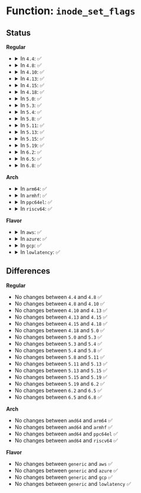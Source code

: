 # Function: <code>inode_set_flags</code>

## Status
<b>Regular</b>
<ul>
<li>
<details>
<summary>In <code>4.4</code>: ✅</summary>

```c
void inode_set_flags(struct inode *inode, unsigned int flags, unsigned int mask);
```

**Collision:** Unique Global

**Inline:** No

**Transformation:** False

**Instances:**

```
In fs/inode.c (ffffffff81226d20)
Location: fs/inode.c:2019
Inline: False
Direct callers:
  - fs/ext4/inode.c:ext4_set_inode_flags
  - fs/efivarfs/file.c:efivarfs_file_ioctl
```
**Symbols:**

```
ffffffff81226d20-ffffffff81226d80: inode_set_flags (STB_GLOBAL)
```
</details>
</li>
<li>
<details>
<summary>In <code>4.8</code>: ✅</summary>

```c
void inode_set_flags(struct inode *inode, unsigned int flags, unsigned int mask);
```

**Collision:** Unique Global

**Inline:** No

**Transformation:** False

**Instances:**

```
In fs/inode.c (ffffffff8124f440)
Location: fs/inode.c:2036
Inline: False
Direct callers:
  - fs/ext4/inode.c:ext4_set_inode_flags
  - fs/efivarfs/file.c:efivarfs_file_ioctl
```
**Symbols:**

```
ffffffff8124f440-ffffffff8124f4a6: inode_set_flags (STB_GLOBAL)
```
</details>
</li>
<li>
<details>
<summary>In <code>4.10</code>: ✅</summary>

```c
void inode_set_flags(struct inode *inode, unsigned int flags, unsigned int mask);
```

**Collision:** Unique Global

**Inline:** No

**Transformation:** False

**Instances:**

```
In fs/inode.c (ffffffff81262470)
Location: fs/inode.c:2086
Inline: False
Direct callers:
  - fs/ext4/inode.c:ext4_set_inode_flags
  - fs/efivarfs/file.c:efivarfs_file_ioctl
```
**Symbols:**

```
ffffffff81262470-ffffffff812624d6: inode_set_flags (STB_GLOBAL)
```
</details>
</li>
<li>
<details>
<summary>In <code>4.13</code>: ✅</summary>

```c
void inode_set_flags(struct inode *inode, unsigned int flags, unsigned int mask);
```

**Collision:** Unique Global

**Inline:** No

**Transformation:** False

**Instances:**

```
In fs/inode.c (ffffffff8126fcf0)
Location: fs/inode.c:2076
Inline: False
Direct callers:
  - fs/ext4/inode.c:ext4_set_inode_flags
  - fs/ext4/super.c:ext4_quota_off
  - fs/ext4/super.c:ext4_quota_on
  - fs/efivarfs/file.c:efivarfs_file_ioctl
```
**Symbols:**

```
ffffffff8126fcf0-ffffffff8126fd21: inode_set_flags (STB_GLOBAL)
```
</details>
</li>
<li>
<details>
<summary>In <code>4.15</code>: ✅</summary>

```c
void inode_set_flags(struct inode *inode, unsigned int flags, unsigned int mask);
```

**Collision:** Unique Global

**Inline:** No

**Transformation:** False

**Instances:**

```
In fs/inode.c (ffffffff81292610)
Location: fs/inode.c:2089
Inline: False
Direct callers:
  - fs/ext4/inode.c:ext4_set_inode_flags
  - fs/ext4/super.c:ext4_quota_off
  - fs/ext4/super.c:ext4_quota_on
  - fs/efivarfs/file.c:efivarfs_file_ioctl
```
**Symbols:**

```
ffffffff81292610-ffffffff81292641: inode_set_flags (STB_GLOBAL)
```
</details>
</li>
<li>
<details>
<summary>In <code>4.18</code>: ✅</summary>

```c
void inode_set_flags(struct inode *inode, unsigned int flags, unsigned int mask);
```

**Collision:** Unique Global

**Inline:** No

**Transformation:** False

**Instances:**

```
In fs/inode.c (ffffffff812b8170)
Location: fs/inode.c:2087
Inline: False
Direct callers:
  - fs/ext4/inode.c:ext4_set_inode_flags
  - fs/ext4/super.c:ext4_quota_off
  - fs/ext4/super.c:ext4_quota_on
  - fs/efivarfs/file.c:efivarfs_file_ioctl
```
**Symbols:**

```
ffffffff812b8170-ffffffff812b81a1: inode_set_flags (STB_GLOBAL)
```
</details>
</li>
<li>
<details>
<summary>In <code>5.0</code>: ✅</summary>

```c
void inode_set_flags(struct inode *inode, unsigned int flags, unsigned int mask);
```

**Collision:** Unique Global

**Inline:** No

**Transformation:** False

**Instances:**

```
In fs/inode.c (ffffffff812cd2c0)
Location: fs/inode.c:2094
Inline: False
Direct callers:
  - fs/ext4/inode.c:ext4_set_inode_flags
  - fs/ext4/super.c:ext4_quota_off
  - fs/ext4/super.c:ext4_quota_on
  - fs/efivarfs/file.c:efivarfs_file_ioctl
```
**Symbols:**

```
ffffffff812cd2c0-ffffffff812cd2f1: inode_set_flags (STB_GLOBAL)
```
</details>
</li>
<li>
<details>
<summary>In <code>5.3</code>: ✅</summary>

```c
void inode_set_flags(struct inode *inode, unsigned int flags, unsigned int mask);
```

**Collision:** Unique Global

**Inline:** No

**Transformation:** False

**Instances:**

```
In fs/inode.c (ffffffff812ea250)
Location: fs/inode.c:2132
Inline: False
Direct callers:
  - fs/ext4/inode.c:ext4_set_inode_flags
  - fs/ext4/super.c:ext4_quota_off
  - fs/ext4/super.c:ext4_quota_on
  - fs/efivarfs/file.c:efivarfs_file_ioctl
```
**Symbols:**

```
ffffffff812ea250-ffffffff812ea281: inode_set_flags (STB_GLOBAL)
```
</details>
</li>
<li>
<details>
<summary>In <code>5.4</code>: ✅</summary>

```c
void inode_set_flags(struct inode *inode, unsigned int flags, unsigned int mask);
```

**Collision:** Unique Global

**Inline:** No

**Transformation:** False

**Instances:**

```
In fs/inode.c (ffffffff812fbd30)
Location: fs/inode.c:2143
Inline: False
Direct callers:
  - fs/ext4/inode.c:ext4_set_inode_flags
  - fs/ext4/super.c:ext4_quota_off
  - fs/ext4/super.c:ext4_quota_on
  - fs/efivarfs/file.c:efivarfs_file_ioctl
```
**Symbols:**

```
ffffffff812fbd30-ffffffff812fbd61: inode_set_flags (STB_GLOBAL)
```
</details>
</li>
<li>
<details>
<summary>In <code>5.8</code>: ✅</summary>

```c
void inode_set_flags(struct inode *inode, unsigned int flags, unsigned int mask);
```

**Collision:** Unique Global

**Inline:** No

**Transformation:** False

**Instances:**

```
In fs/inode.c (ffffffff81334ad0)
Location: fs/inode.c:2227
Inline: False
Direct callers:
  - fs/ext4/inode.c:ext4_set_inode_flags
  - fs/ext4/super.c:ext4_quota_off
  - fs/ext4/super.c:ext4_quota_on
  - fs/efivarfs/file.c:efivarfs_ioc_setxflags
```
**Symbols:**

```
ffffffff81334ad0-ffffffff81334b04: inode_set_flags (STB_GLOBAL)
```
</details>
</li>
<li>
<details>
<summary>In <code>5.11</code>: ✅</summary>

```c
void inode_set_flags(struct inode *inode, unsigned int flags, unsigned int mask);
```

**Collision:** Unique Global

**Inline:** No

**Transformation:** False

**Instances:**

```
In fs/inode.c (ffffffff81340440)
Location: fs/inode.c:2228
Inline: False
Direct callers:
  - fs/ext4/inode.c:ext4_set_inode_flags
  - fs/ext4/super.c:ext4_quota_off
  - fs/ext4/super.c:ext4_quota_on
  - fs/efivarfs/file.c:efivarfs_ioc_setxflags
```
**Symbols:**

```
ffffffff81340440-ffffffff81340474: inode_set_flags (STB_GLOBAL)
```
</details>
</li>
<li>
<details>
<summary>In <code>5.13</code>: ✅</summary>

```c
void inode_set_flags(struct inode *inode, unsigned int flags, unsigned int mask);
```

**Collision:** Unique Global

**Inline:** No

**Transformation:** False

**Instances:**

```
In fs/inode.c (ffffffff81346970)
Location: fs/inode.c:2254
Inline: False
Direct callers:
  - fs/ext4/inode.c:ext4_set_inode_flags
  - fs/ext4/super.c:ext4_quota_off
  - fs/ext4/super.c:ext4_quota_on
  - fs/efivarfs/inode.c:efivarfs_fileattr_set
```
**Symbols:**

```
ffffffff81346970-ffffffff813469a1: inode_set_flags (STB_GLOBAL)
```
</details>
</li>
<li>
<details>
<summary>In <code>5.15</code>: ✅</summary>

```c
void inode_set_flags(struct inode *inode, unsigned int flags, unsigned int mask);
```

**Collision:** Unique Global

**Inline:** No

**Transformation:** False

**Instances:**

```
In fs/inode.c (ffffffff813943d0)
Location: fs/inode.c:2259
Inline: False
Direct callers:
  - fs/ext4/inode.c:ext4_set_inode_flags
  - fs/ext4/super.c:ext4_quota_off
  - fs/ext4/super.c:ext4_quota_on
  - fs/efivarfs/inode.c:efivarfs_fileattr_set
```
**Symbols:**

```
ffffffff813943d0-ffffffff81394401: inode_set_flags (STB_GLOBAL)
```
</details>
</li>
<li>
<details>
<summary>In <code>5.19</code>: ✅</summary>

```c
void inode_set_flags(struct inode *inode, unsigned int flags, unsigned int mask);
```

**Collision:** Unique Global

**Inline:** No

**Transformation:** False

**Instances:**

```
In fs/inode.c (ffffffff81416150)
Location: fs/inode.c:2340
Inline: False
Direct callers:
  - fs/ext4/inode.c:ext4_set_inode_flags
  - fs/ext4/super.c:ext4_quota_off
  - fs/ext4/super.c:ext4_quota_on
  - fs/efivarfs/inode.c:efivarfs_fileattr_set
```
**Symbols:**

```
ffffffff81416150-ffffffff81416195: inode_set_flags (STB_GLOBAL)
```
</details>
</li>
<li>
<details>
<summary>In <code>6.2</code>: ✅</summary>

```c
void inode_set_flags(struct inode *inode, unsigned int flags, unsigned int mask);
```

**Collision:** Unique Global

**Inline:** No

**Transformation:** False

**Instances:**

```
In fs/inode.c (ffffffff814a11e0)
Location: fs/inode.c:2389
Inline: False
Direct callers:
  - mm/shmem.c:shmem_fileattr_set
  - mm/shmem.c:shmem_get_inode
  - fs/ext4/inode.c:ext4_set_inode_flags
  - fs/ext4/super.c:ext4_quota_off
  - fs/ext4/super.c:ext4_quota_on
  - fs/efivarfs/inode.c:efivarfs_fileattr_set
```
**Symbols:**

```
ffffffff814a11e0-ffffffff814a1216: inode_set_flags (STB_GLOBAL)
```
</details>
</li>
<li>
<details>
<summary>In <code>6.5</code>: ✅</summary>

```c
void inode_set_flags(struct inode *inode, unsigned int flags, unsigned int mask);
```

**Collision:** Unique Global

**Inline:** No

**Transformation:** False

**Instances:**

```
In fs/inode.c (ffffffff814d64f0)
Location: fs/inode.c:2434
Inline: False
Direct callers:
  - mm/shmem.c:shmem_fileattr_set
  - mm/shmem.c:shmem_get_inode
  - fs/ext4/inode.c:ext4_set_inode_flags
  - fs/ext4/super.c:ext4_quota_off
  - fs/ext4/super.c:ext4_quota_on
  - fs/efivarfs/inode.c:efivarfs_fileattr_set
```
**Symbols:**

```
ffffffff814d64f0-ffffffff814d6526: inode_set_flags (STB_GLOBAL)
```
</details>
</li>
<li>
<details>
<summary>In <code>6.8</code>: ✅</summary>

```c
void inode_set_flags(struct inode *inode, unsigned int flags, unsigned int mask);
```

**Collision:** Unique Global

**Inline:** No

**Transformation:** False

**Instances:**

```
In fs/inode.c (ffffffff815088c0)
Location: fs/inode.c:2437
Inline: False
Direct callers:
  - mm/shmem.c:shmem_fileattr_set
  - mm/shmem.c:__shmem_get_inode
  - fs/ext4/inode.c:ext4_set_inode_flags
  - fs/ext4/super.c:ext4_quota_off
  - fs/ext4/super.c:ext4_quota_on
  - fs/efivarfs/inode.c:efivarfs_fileattr_set
```
**Symbols:**

```
ffffffff815088c0-ffffffff815088f6: inode_set_flags (STB_GLOBAL)
```
</details>
</li>
</ul>
<b>Arch</b>
<ul>
<li>
<details>
<summary>In <code>arm64</code>: ✅</summary>

```c
void inode_set_flags(struct inode *inode, unsigned int flags, unsigned int mask);
```

**Collision:** Unique Global

**Inline:** No

**Transformation:** False

**Instances:**

```
In fs/inode.c (ffff8000103ac5c8)
Location: fs/inode.c:2143
Inline: False
Direct callers:
  - fs/ext4/inode.c:ext4_set_inode_flags
  - fs/ext4/super.c:ext4_quota_off
  - fs/ext4/super.c:ext4_quota_on
  - fs/efivarfs/file.c:efivarfs_file_ioctl
```
**Symbols:**

```
ffff8000103ac5c8-ffff8000103ac650: inode_set_flags (STB_GLOBAL)
```
</details>
</li>
<li>
<details>
<summary>In <code>armhf</code>: ✅</summary>

```c
void inode_set_flags(struct inode *inode, unsigned int flags, unsigned int mask);
```

**Collision:** Unique Global

**Inline:** No

**Transformation:** False

**Instances:**

```
In fs/inode.c (c058dba4)
Location: fs/inode.c:2143
Inline: False
Direct callers:
  - fs/ext4/inode.c:ext4_set_inode_flags
  - fs/ext4/super.c:ext4_quota_off
  - fs/ext4/super.c:ext4_quota_on
  - fs/efivarfs/file.c:efivarfs_file_ioctl
```
**Symbols:**

```
c058dba4-c058dc40: inode_set_flags (STB_GLOBAL)
```
</details>
</li>
<li>
<details>
<summary>In <code>ppc64el</code>: ✅</summary>

```c
void inode_set_flags(struct inode *inode, unsigned int flags, unsigned int mask);
```

**Collision:** Unique Global

**Inline:** No

**Transformation:** False

**Instances:**

```
In fs/inode.c (c0000000004a6630)
Location: fs/inode.c:2143
Inline: False
Direct callers:
  - fs/ext4/inode.c:ext4_set_inode_flags
  - fs/ext4/super.c:ext4_quota_off
  - fs/ext4/super.c:ext4_quota_on
```
**Symbols:**

```
c0000000004a6630-c0000000004a66c8: inode_set_flags (STB_GLOBAL)
```
</details>
</li>
<li>
<details>
<summary>In <code>riscv64</code>: ✅</summary>

```c
void inode_set_flags(struct inode *inode, unsigned int flags, unsigned int mask);
```

**Collision:** Unique Global

**Inline:** No

**Transformation:** False

**Instances:**

```
In fs/inode.c (ffffffe000270dae)
Location: fs/inode.c:2143
Inline: False
Direct callers:
  - fs/ext4/inode.c:ext4_set_inode_flags
  - fs/ext4/super.c:ext4_quota_off
  - fs/ext4/super.c:ext4_quota_on
```
**Symbols:**

```
ffffffe000270dae-ffffffe000270e14: inode_set_flags (STB_GLOBAL)
```
</details>
</li>
</ul>
<b>Flavor</b>
<ul>
<li>
<details>
<summary>In <code>aws</code>: ✅</summary>

```c
void inode_set_flags(struct inode *inode, unsigned int flags, unsigned int mask);
```

**Collision:** Unique Global

**Inline:** No

**Transformation:** False

**Instances:**

```
In fs/inode.c (ffffffff812f4310)
Location: fs/inode.c:2143
Inline: False
Direct callers:
  - fs/ext4/inode.c:ext4_set_inode_flags
  - fs/ext4/super.c:ext4_quota_off
  - fs/ext4/super.c:ext4_quota_on
  - fs/efivarfs/file.c:efivarfs_file_ioctl
```
**Symbols:**

```
ffffffff812f4310-ffffffff812f4341: inode_set_flags (STB_GLOBAL)
```
</details>
</li>
<li>
<details>
<summary>In <code>azure</code>: ✅</summary>

```c
void inode_set_flags(struct inode *inode, unsigned int flags, unsigned int mask);
```

**Collision:** Unique Global

**Inline:** No

**Transformation:** False

**Instances:**

```
In fs/inode.c (ffffffff812e4f40)
Location: fs/inode.c:2143
Inline: False
Direct callers:
  - fs/ext4/inode.c:ext4_set_inode_flags
  - fs/ext4/super.c:ext4_quota_off
  - fs/ext4/super.c:ext4_quota_on
  - fs/efivarfs/file.c:efivarfs_file_ioctl
```
**Symbols:**

```
ffffffff812e4f40-ffffffff812e4f71: inode_set_flags (STB_GLOBAL)
```
</details>
</li>
<li>
<details>
<summary>In <code>gcp</code>: ✅</summary>

```c
void inode_set_flags(struct inode *inode, unsigned int flags, unsigned int mask);
```

**Collision:** Unique Global

**Inline:** No

**Transformation:** False

**Instances:**

```
In fs/inode.c (ffffffff812f2120)
Location: fs/inode.c:2143
Inline: False
Direct callers:
  - fs/ext4/inode.c:ext4_set_inode_flags
  - fs/ext4/super.c:ext4_quota_off
  - fs/ext4/super.c:ext4_quota_on
  - fs/efivarfs/file.c:efivarfs_file_ioctl
```
**Symbols:**

```
ffffffff812f2120-ffffffff812f2151: inode_set_flags (STB_GLOBAL)
```
</details>
</li>
<li>
<details>
<summary>In <code>lowlatency</code>: ✅</summary>

```c
void inode_set_flags(struct inode *inode, unsigned int flags, unsigned int mask);
```

**Collision:** Unique Global

**Inline:** No

**Transformation:** False

**Instances:**

```
In fs/inode.c (ffffffff81303700)
Location: fs/inode.c:2143
Inline: False
Direct callers:
  - fs/ext4/inode.c:ext4_set_inode_flags
  - fs/ext4/super.c:ext4_quota_off
  - fs/ext4/super.c:ext4_quota_on
  - fs/efivarfs/file.c:efivarfs_file_ioctl
```
**Symbols:**

```
ffffffff81303700-ffffffff81303731: inode_set_flags (STB_GLOBAL)
```
</details>
</li>
</ul>

## Differences
<b>Regular</b>
<ul>
<li>
No changes between <code>4.4</code> and <code>4.8</code> ✅
</li>
<li>
No changes between <code>4.8</code> and <code>4.10</code> ✅
</li>
<li>
No changes between <code>4.10</code> and <code>4.13</code> ✅
</li>
<li>
No changes between <code>4.13</code> and <code>4.15</code> ✅
</li>
<li>
No changes between <code>4.15</code> and <code>4.18</code> ✅
</li>
<li>
No changes between <code>4.18</code> and <code>5.0</code> ✅
</li>
<li>
No changes between <code>5.0</code> and <code>5.3</code> ✅
</li>
<li>
No changes between <code>5.3</code> and <code>5.4</code> ✅
</li>
<li>
No changes between <code>5.4</code> and <code>5.8</code> ✅
</li>
<li>
No changes between <code>5.8</code> and <code>5.11</code> ✅
</li>
<li>
No changes between <code>5.11</code> and <code>5.13</code> ✅
</li>
<li>
No changes between <code>5.13</code> and <code>5.15</code> ✅
</li>
<li>
No changes between <code>5.15</code> and <code>5.19</code> ✅
</li>
<li>
No changes between <code>5.19</code> and <code>6.2</code> ✅
</li>
<li>
No changes between <code>6.2</code> and <code>6.5</code> ✅
</li>
<li>
No changes between <code>6.5</code> and <code>6.8</code> ✅
</li>
</ul>
<b>Arch</b>
<ul>
<li>
No changes between <code>amd64</code> and <code>arm64</code> ✅
</li>
<li>
No changes between <code>amd64</code> and <code>armhf</code> ✅
</li>
<li>
No changes between <code>amd64</code> and <code>ppc64el</code> ✅
</li>
<li>
No changes between <code>amd64</code> and <code>riscv64</code> ✅
</li>
</ul>
<b>Flavor</b>
<ul>
<li>
No changes between <code>generic</code> and <code>aws</code> ✅
</li>
<li>
No changes between <code>generic</code> and <code>azure</code> ✅
</li>
<li>
No changes between <code>generic</code> and <code>gcp</code> ✅
</li>
<li>
No changes between <code>generic</code> and <code>lowlatency</code> ✅
</li>
</ul>
